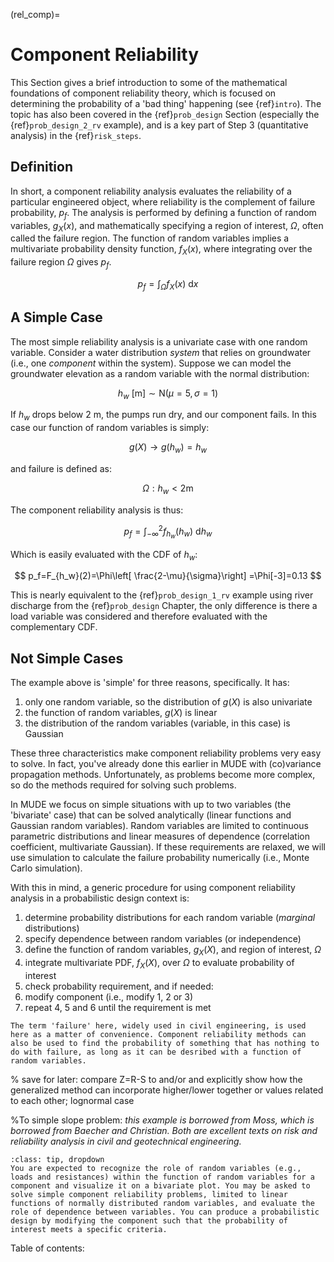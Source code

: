 (rel_comp)=
# Component Reliability

This Section gives a brief introduction to some of the mathematical foundations of component reliability theory, which is focused on determining the probability of a 'bad thing' happening (see {ref}`intro`). The topic has also been covered in the {ref}`prob_design` Section (especially the {ref}`prob_design_2_rv` example), and is a key part of Step 3 (quantitative analysis) in the {ref}`risk_steps`.

## Definition

In short, a component reliability analysis evaluates the reliability of a particular engineered object, where reliability is the complement of failure probability, $p_f$. The analysis is performed by defining a function of random variables, $g_X(x)$, and mathematically specifying a region of interest, $\Omega$, often called the failure region. The function of random variables implies a multivariate probability density function, $f_X(x)$, where integrating over the failure region $\Omega$ gives $p_f$. 

$$
p_f=\int_\Omega f_X(x)\:\mathrm{d}x
$$

## A Simple Case

The most simple reliability analysis is a univariate case with one random variable. Consider a water distribution *system* that relies on groundwater (i.e., one *component* within the system). Suppose we can model the groundwater elevation as a random variable with the normal distribution:

$$
h_w \: [\mathrm{m}] \sim \mathrm{N}(\mu=5,\sigma=1)
$$

If $h_w$ drops below 2 m, the pumps run dry, and our component fails. In this case our function of random variables is simply:

$$
g(X) \rightarrow g(h_w)=h_w
$$

and failure is defined as:

$$
\Omega: h_w < 2 \mathrm{m}
$$

The component reliability analysis is thus:

$$
p_f=\int_{-\infty}^{2} f_{h_w}(h_w)\:\mathrm{d}h_w
$$

Which is easily evaluated with the CDF of $h_w$:

$$
p_f=F_{h_w}(2)=\Phi\left[ \frac{2-\mu}{\sigma}\right] =\Phi[-3]=0.13
$$

This is nearly equivalent to the {ref}`prob_design_1_rv` example using river discharge from the {ref}`prob_design` Chapter, the only difference is there a load variable was considered and therefore evaluated with the complementary CDF.

## Not Simple Cases

The example above is 'simple' for three reasons, specifically. It has:
1. only one random variable, so the distribution of $g(X)$ is also univariate
2. the function of random variables, $g(X)$ is linear
3. the distribution of the random variables (variable, in this case) is Gaussian

These three characteristics make component reliability problems very easy to solve. In fact, you've already done this earlier in MUDE with (co)variance propagation methods. Unfortunately, as problems become more complex, so do the methods required for solving such problems.

In MUDE we focus on simple situations with up to two variables (the 'bivariate' case) that can be solved analytically (linear functions and Gaussian random variables). Random variables are limited to continuous parametric distributions and linear measures of dependence (correlation coefficient, multivariate Gaussian). If these requirements are relaxed, we will use simulation to calculate the failure probability numerically (i.e., Monte Carlo simulation).

With this in mind, a generic procedure for using component reliability analysis in a probabilistic design context is:

1. determine probability distributions for each random variable (*marginal* distributions)
2. specify dependence between random variables (or independence)
3. define the function of random variables, $g_X(X)$, and region of interest, $\Omega$
4. integrate multivariate PDF, $f_X(X)$, over $\Omega$ to evaluate probability of interest
5. check probability requirement, and if needed:
6. modify component (i.e., modify 1, 2 or 3)
7. repeat 4, 5 and 6 until the requirement is met

```{note}
The term 'failure' here, widely used in civil engineering, is used here as a matter of convenience. Component reliability methods can also be used to find the probability of something that has nothing to do with failure, as long as it can be desribed with a function of random variables.
```

<!-- Component reliability Analysis:  
- limit states (servicability, ultimate) and limit-state functions; failure definition
- Design frameworks 
- A simple case 
- Special page to illustrate partial safety factor approach. Start with univariate, then show bivariate (pointing out ‘choice’ that must be made for design point, reference it, then move along). 


- other
  - R-S
  - Z = R + S
  - non-linear
  - most of these should probably go in the component reliability chapter

Overview of non-linear problems (distribution and LSF); explanation of LSF; formulations of structural reliability. the area under the curve. Solution techniquest. Partial safety factor approach / LRFD / beta and reliability index. -->

% save for later: compare Z=R-S to and/or and explicitly show how the generalized method can incorporate higher/lower together or values related to each other; lognormal case

%To simple slope problem: *this example is borrowed from Moss, which is borrowed from Baecher and Christian. Both are excellent texts on risk and reliability analysis in civil and geotechnical engineering.*

```{admonition} Exam Information
:class: tip, dropdown
You are expected to recognize the role of random variables (e.g., loads and resistances) within the function of random variables for a component and visualize it on a bivariate plot. You may be asked to solve simple component reliability problems, limited to linear functions of normally distributed random variables, and evaluate the role of dependence between variables. You can produce a probabilistic design by modifying the component such that the probability of interest meets a specific criteria.
```

<!-- ```{admonition} Exam Information
:class: tip, dropdown
For the exam, you will be expected to be able to recognize and solve simple component reliability problems, and describe the influence that dependence between random variables may have on the calculated probability of interest. Given a specific problem of interest, you should be able to describe failure (or non-failure) analytically as a function of random variables and visually in a bivariate plot. Using these simple frameworks, you can modify the component such that the probability of interest meets a specific criteria.
``` -->

Table of contents: